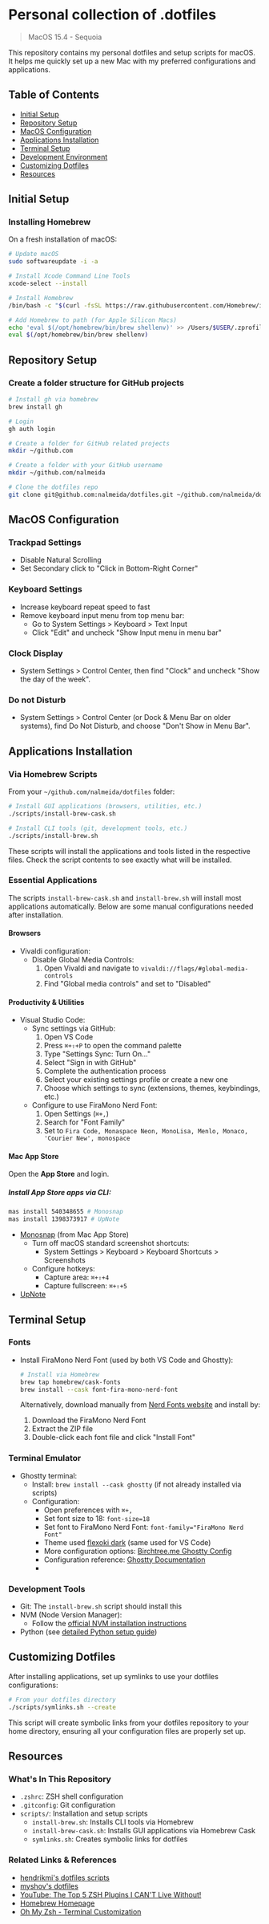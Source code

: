 # Personal collection of .dotfiles

> MacOS 15.4 - Sequoia

This repository contains my personal dotfiles and setup scripts for macOS. It helps me quickly set up a new Mac with my preferred configurations and applications.

## Table of Contents

- [Initial Setup](#initial-setup)
- [Repository Setup](#repository-setup)
- [MacOS Configuration](#macos-configuration)
- [Applications Installation](#applications-installation)
- [Terminal Setup](#terminal-setup)
- [Development Environment](#development-environment)
- [Customizing Dotfiles](#customizing-dotfiles)
- [Resources](#resources)

## Initial Setup

### Installing Homebrew

On a fresh installation of macOS:

```bash
# Update macOS
sudo softwareupdate -i -a

# Install Xcode Command Line Tools
xcode-select --install

# Install Homebrew
/bin/bash -c "$(curl -fsSL https://raw.githubusercontent.com/Homebrew/install/HEAD/install.sh)"

# Add Homebrew to path (for Apple Silicon Macs)
echo 'eval $(/opt/homebrew/bin/brew shellenv)' >> /Users/$USER/.zprofile
eval $(/opt/homebrew/bin/brew shellenv)
```

## Repository Setup

### Create a folder structure for GitHub projects

```bash
# Install gh via homebrew
brew install gh

# Login 
gh auth login

# Create a folder for GitHub related projects
mkdir ~/github.com

# Create a folder with your GitHub username
mkdir ~/github.com/nalmeida

# Clone the dotfiles repo
git clone git@github.com:nalmeida/dotfiles.git ~/github.com/nalmeida/dotfiles
```

## MacOS Configuration

### Trackpad Settings

- Disable Natural Scrolling
- Set Secondary click to "Click in Bottom-Right Corner"

### Keyboard Settings

- Increase keyboard repeat speed to fast
- Remove keyboard input menu from top menu bar:
  - Go to System Settings > Keyboard > Text Input
  - Click "Edit" and uncheck "Show Input menu in menu bar"

### Clock Display

- System Settings > Control Center, then find "Clock" and uncheck "Show the day of the week".

### Do not Disturb

- System Settings > Control Center (or Dock & Menu Bar on older systems), find Do Not Disturb, and choose "Don't Show in Menu Bar".


## Applications Installation

### Via Homebrew Scripts

From your `~/github.com/nalmeida/dotfiles` folder:

```bash
# Install GUI applications (browsers, utilities, etc.)
./scripts/install-brew-cask.sh

# Install CLI tools (git, development tools, etc.)
./scripts/install-brew.sh
```

These scripts will install the applications and tools listed in the respective files. Check the script contents to see exactly what will be installed.

### Essential Applications

The scripts `install-brew-cask.sh` and `install-brew.sh` will install most applications automatically. Below are some manual configurations needed after installation.

#### Browsers
- Vivaldi configuration:
  - Disable Global Media Controls:
    1. Open Vivaldi and navigate to `vivaldi://flags/#global-media-controls`
    2. Find "Global media controls" and set to "Disabled"

#### Productivity & Utilities
- Visual Studio Code:
  - Sync settings via GitHub:
    1. Open VS Code
    2. Press `⌘+⇧+P` to open the command palette
    3. Type "Settings Sync: Turn On..."
    4. Select "Sign in with GitHub"
    5. Complete the authentication process
    6. Select your existing settings profile or create a new one
    7. Choose which settings to sync (extensions, themes, keybindings, etc.)
  - Configure to use FiraMono Nerd Font:
    1. Open Settings (`⌘+,`)
    2. Search for "Font Family"
    3. Set to `Fira Code, Monaspace Neon, MonoLisa, Menlo, Monaco, 'Courier New', monospace`

#### Mac App Store

Open the **App Store** and login.

##### Install App Store apps via CLI:

```bash
mas install 540348655 # Monosnap
mas install 1398373917 # UpNote
```

- [Monosnap](https://monosnap.com/download) (from Mac App Store)
  - Turn off macOS standard screenshot shortcuts:
    - System Settings > Keyboard > Keyboard Shortcuts > Screenshots
  - Configure hotkeys:
    - Capture area: `⌘+⇧+4`
    - Capture fullscreen: `⌘+⇧+5`
- [UpNote](https://getupnote.com/#download)

## Terminal Setup

### Fonts

- Install FiraMono Nerd Font (used by both VS Code and Ghostty):
  ```bash
  # Install via Homebrew
  brew tap homebrew/cask-fonts
  brew install --cask font-fira-mono-nerd-font
  ```
  
  Alternatively, download manually from [Nerd Fonts website](https://www.nerdfonts.com/font-downloads) and install by:
  1. Download the FiraMono Nerd Font
  2. Extract the ZIP file
  3. Double-click each font file and click "Install Font"

### Terminal Emulator

- Ghostty terminal:
  - Install: `brew install --cask ghostty` (if not already installed via scripts)
  - Configuration:
    - Open preferences with `⌘+,`
    - Set font size to 18: `font-size=18` 
    - Set font to FiraMono Nerd Font: `font-family="FiraMono Nerd Font"`
    - Theme used [flexoki dark](https://github.com/kepano/flexoki) (same used for VS Code)
    - More configuration options: [Birchtree.me Ghostty Config](https://birchtree.me/blog/my-lil-ghosty-terminal-config-2/)
    - Configuration reference: [Ghostty Documentation](https://ghostty.zerebos.com/)
    - 

### Development Tools

- Git: The `install-brew.sh` script should install this
- NVM (Node Version Manager):
  - Follow the [official NVM installation instructions](https://github.com/nvm-sh/nvm?tab=readme-ov-file#installing-and-updating)
- Python (see [detailed Python setup guide](upnote://x-callback-url/openNote?noteId=41cf9f45-2c4d-4182-bf68-9d1fe21b57fc))

## Customizing Dotfiles

After installing applications, set up symlinks to use your dotfiles configurations:

```bash
# From your dotfiles directory
./scripts/symlinks.sh --create
```

This script will create symbolic links from your dotfiles repository to your home directory, ensuring all your configuration files are properly set up.

## Resources

### What's In This Repository

- `.zshrc`: ZSH shell configuration
- `.gitconfig`: Git configuration
- `scripts/`: Installation and setup scripts
  - `install-brew.sh`: Installs CLI tools via Homebrew
  - `install-brew-cask.sh`: Installs GUI applications via Homebrew Cask
  - `symlinks.sh`: Creates symbolic links for dotfiles

### Related Links & References

* [hendrikmi's dotfiles scripts](https://github.com/hendrikmi/dotfiles/tree/main/scripts)
* [myshov's dotfiles](https://github.com/myshov/dotfiles)
* [YouTube: The Top 5 ZSH Plugins I CAN'T Live Without!](https://www.youtube.com/watch?v=wHnMd8uz6j0)
* [Homebrew Homepage](https://brew.sh/)
* [Oh My Zsh - Terminal Customization](https://ohmyz.sh/)